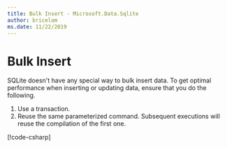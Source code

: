 ```yaml
---
title: Bulk Insert - Microsoft.Data.Sqlite
author: bricelam
ms.date: 11/22/2019
---
```

# Bulk Insert

SQLite doesn't have any special way to bulk insert data. To get optimal performance when inserting or updating data, ensure that you do the following.

1. Use a transaction.
2. Reuse the same parameterized command. Subsequent executions will reuse the compilation of the first one.

[!code-csharp[](../samples/msdata-sqlite/BulkInsertSample/Program.cs?name=snippet_BulkInsert)]
